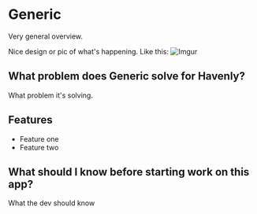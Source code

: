 # Generic

Very general overview.

Nice design or pic of what's happening. Like this:
![Imgur](https://i.imgur.com/IrsqNBY.png)

## What problem does Generic solve for Havenly?

What problem it's solving.

## Features

- Feature one
- Feature two

## What should I know before starting work on this app?

What the dev should know
